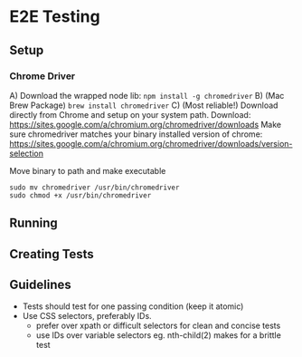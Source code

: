 # E2E Testing

## Setup

### Chrome Driver

A) Download the wrapped node lib: `npm install -g chromedriver`
B) (Mac Brew Package) `brew install chromedriver`
C) (Most reliable!) Download directly from Chrome and setup on your system path.
Download: https://sites.google.com/a/chromium.org/chromedriver/downloads
Make sure chromedriver matches your binary installed version of chrome:
https://sites.google.com/a/chromium.org/chromedriver/downloads/version-selection

Move binary to path and make executable

```
sudo mv chromedriver /usr/bin/chromedriver
sudo chmod +x /usr/bin/chromedriver
```

## Running

## Creating Tests

## Guidelines

- Tests should test for one passing condition (keep it atomic)
- Use CSS selectors, preferably IDs.
  - prefer over xpath or difficult selectors for clean and concise tests
  - use IDs over variable selectors eg. nth-child(2) makes for a brittle test
